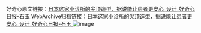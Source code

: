 好奇心原文链接：[日本这家小诊所的尖顶造型，据说能让患者更安心_设计_好奇心日报-石玉 ](https://www.qdaily.com/articles/11553.html)
WebArchive归档链接：[日本这家小诊所的尖顶造型，据说能让患者更安心_设计_好奇心日报-石玉 ](http://web.archive.org/web/20181001022149/http://www.qdaily.com:80/articles/11553.html)
![image](http://ww3.sinaimg.cn/large/007d5XDply1g3wabltp79j30u08xt4qp)